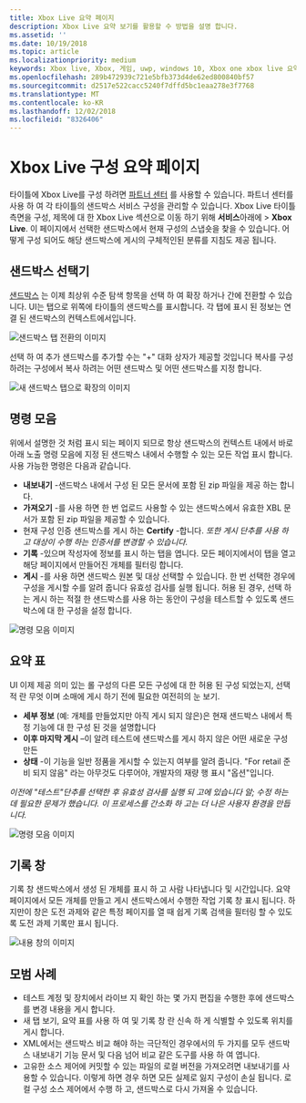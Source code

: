 ```yaml
---
title: Xbox Live 요약 페이지
description: Xbox Live 요약 보기를 활용할 수 방법을 설명 합니다.
ms.assetid: ''
ms.date: 10/19/2018
ms.topic: article
ms.localizationpriority: medium
keywords: Xbox live, Xbox, 게임, uwp, windows 10, Xbox one xbox live 요약, 요약 하면, 게시, xbox live 기록, 명령 모음, 기록 탭, 요약 표
ms.openlocfilehash: 289b472939c721e5bfb373d4de62ed800840bf57
ms.sourcegitcommit: d2517e522cacc5240f7dffd5bc1eaa278e3f7768
ms.translationtype: MT
ms.contentlocale: ko-KR
ms.lasthandoff: 12/02/2018
ms.locfileid: "8326406"
---
```

# <a name="the-xbox-live-configuration-summary-page"></a>Xbox Live 구성 요약 페이지

타이틀에 Xbox Live를 구성 하려면 [파트너 센터](https://developer.microsoft.com/dashboard) 를 사용할 수 있습니다. 파트너 센터를 사용 하 여 각 타이틀의 샌드박스 서비스 구성을 관리할 수 있습니다.
Xbox Live 타이틀 측면을 구성, 제목에 대 한 Xbox Live 섹션으로 이동 하기 위해 **서비스**아래에 > **Xbox Live**. 이 페이지에서 선택한 샌드박스에서 현재 구성의 스냅숏을 찾을 수 있습니다. 어떻게 구성 되어도 해당 샌드박스에 게시의 구체적인된 분류를 지침도 제공 됩니다.

## <a name="sandbox-selector"></a>샌드박스 선택기

 [샌드박스](../../xbox-live-sandboxes.md) 는 이제 최상위 수준 탐색 항목을 선택 하 여 확장 하거나 간에 전환할 수 있습니다. UI는 탭으로 위쪽에 타이틀의 샌드박스를 표시합니다. 각 탭에 표시 된 정보는 연결 된 샌드박스의 컨텍스트에서입니다.  

![샌드박스 탭 전환의 이미지](../../images/summary/sandbox-tabs1.gif)

 선택 하 여 추가 샌드박스를 추가할 수는 "+" 대화 상자가 제공할 것입니다 복사를 구성 하려는 구성에서 복사 하려는 어떤 샌드박스 및 어떤 샌드박스를 지정 합니다.  

 ![새 샌드박스 탭으로 확장의 이미지](../../images/summary/sandbox-tabs2.gif)

## <a name="command-bar"></a>명령 모음

위에서 설명한 것 처럼 표시 되는 페이지 되므로 항상 샌드박스의 컨텍스트 내에서 바로 아래 노출 명령 모음에 지정 된 샌드박스 내에서 수행할 수 있는 모든 작업 표시 합니다. 사용 가능한 명령은 다음과 같습니다.  

* **내보내기** -샌드박스 내에서 구성 된 모든 문서에 포함 된 zip 파일을 제공 하는 합니다.
* **가져오기** -를 사용 하면 한 번 업로드 사용할 수 있는 샌드박스에서 유효한 XBL 문서가 포함 된 zip 파일을 제공할 수 있습니다.
* 현재 구성 인증 샌드박스를 게시 하는 **Certify** -합니다.  *또한 게시 단추를 사용 하 고 대상이 수행 하는 인증서를 변경할 수 있습니다.*
* **기록** -있으며 작성자에 정보를 표시 하는 탭을 엽니다. 모든 페이지에서이 탭을 열고 해당 페이지에서 만들어진 개체를 필터링 합니다.
* **게시** -를 사용 하면 샌드박스 원본 및 대상 선택할 수 있습니다. 한 번 선택한 경우에 구성을 게시할 수를 알려 줍니다 유효성 검사를 실행 됩니다. 허용 된 경우, 선택 하는 게시 하는 적절 한 샌드박스를 사용 하는 동안이 구성을 테스트할 수 있도록 샌드박스에 대 한 구성을 설정 합니다.  
  
  
![명령 모음 이미지](../../images/summary/command-bar.png)  

## <a name="summary-table"></a>요약 표

UI 이제 제공 의미 있는 롤 구성의 다른 모든 구성에 대 한 허용 된 구성 되었는지, 선택적 란 무엇 이며 소매에 게시 하기 전에 필요한 여전히의 눈 보기.  

* **세부 정보** (예: 개체를 만들었지만 아직 게시 되지 않은)은 현재 샌드박스 내에서 특정 기능에 대 한 구성 된 것을 설명합니다
* **이후 마지막 게시** –이 알려 테스트에 샌드박스를 게시 하지 않은 어떤 새로운 구성 만든
* **상태** -이 기능을 일반 정품을 게시할 수 있는지 여부를 알려 줍니다. "For retail 준비 되지 않음" 라는 아무것도 다루어야, 개발자의 재량 행 표시 "옵션"입니다.

*이전에 "테스트"단추를 선택한 후 유효성 검사를 실행 되 고에 있습니다 알; 수정 하는 데 필요한 문제가 했습니다. 이 프로세스를 간소화 하 고는 더 나은 사용자 환경을 만듭니다.*  
  
![명령 모음 이미지](../../images/summary/summary-table.png)  

## <a name="history-pane"></a>기록 창

기록 창 샌드박스에서 생성 된 개체를 표시 하 고 사람 나타냅니다 및 시간입니다. 요약 페이지에서 모든 개체를 만들고 게시 샌드박스에서 수행한 작업 기록 창 표시 됩니다. 하지만이 창은 도전 과제와 같은 특정 페이지를 열 때 쉽게 기록 검색을 필터링 할 수 있도록 도전 과제 기록만 표시 됩니다.  

![내용 창의 이미지](../../images/summary/history.png)  

## <a name="best-practices"></a>모범 사례

* 테스트 계정 및 장치에서 라이브 지 확인 하는 몇 가지 편집을 수행한 후에 샌드박스를 변경 내용을 게시 합니다.
* 새 탭 보기, 요약 표를 사용 하 여 및 기록 창 란 신속 하 게 식별할 수 있도록 위치를 게시 합니다.
* XML에서는 샌드박스 비교 해야 하는 극단적인 경우에서의 두 가지를 모두 샌드박스 내보내기 기능 문서 및 다음 넘어 비교 같은 도구를 사용 하 여 엽니다.
* 고유한 소스 제어에 커밋할 수 있는 파일의 로컬 버전을 가져오려면 내보내기를 사용할 수 있습니다. 이렇게 하면 경우 하면 모든 실제로 잃지 구성이 손실 됩니다. 로컬 구성 소스 제어에서 수행 하 고, 샌드박스로 다시 가져올 수 있습니다.